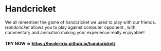 # Handcricket
We all remember the game of handcricket we used to play with our friends.<br>
<em>Handcricket</em> allows you to play against computer opponent , with commentary and animation making your experience really enjoyable!!

#### TRY NOW => https://healertrix.github.io/handcricket/
